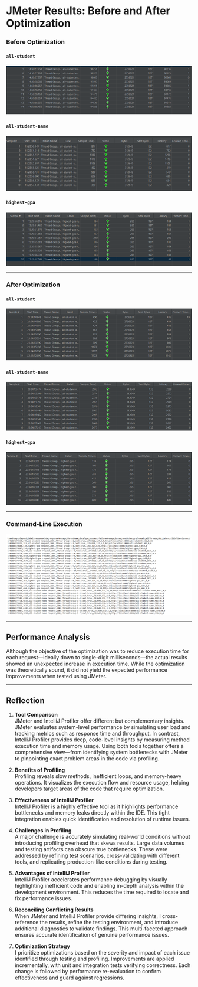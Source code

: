 # JMeter Results: Before and After Optimization

### **Before Optimization**

#### `all-student`
![Before Optimization - all-student](media/allstudent.png)

#### `all-student-name`
![Before Optimization - all-student-name](media/allstudentname.png)

#### `highest-gpa`
![Before Optimization - highest-gpa](media/highestgpa.png)

---

### **After Optimization**

#### `all-student`
![After Optimization - all-student](media/allstudent2.png)

#### `all-student-name`
![After Optimization - all-student-name](media/allstudentname2.png)

#### `highest-gpa`
![After Optimization - highest-gpa](media/highestgpa2.png)

---

### **Command-Line Execution**
![JMeter CLI](media/JMetercommandline.png)

---

## Performance Analysis

Although the objective of the optimization was to reduce execution time for each request—ideally down to single-digit milliseconds—the actual results showed an unexpected increase in execution time. While the optimization was theoretically sound, it did not yield the expected performance improvements when tested using JMeter.

---

## Reflection

1. **Tool Comparison**  
   JMeter and IntelliJ Profiler offer different but complementary insights. JMeter evaluates system-level performance by simulating user load and tracking metrics such as response time and throughput. In contrast, IntelliJ Profiler provides deep, code-level insights by measuring method execution time and memory usage. Using both tools together offers a comprehensive view—from identifying system bottlenecks with JMeter to pinpointing exact problem areas in the code via profiling.

2. **Benefits of Profiling**  
   Profiling reveals slow methods, inefficient loops, and memory-heavy operations. It visualizes the execution flow and resource usage, helping developers target areas of the code that require optimization.

3. **Effectiveness of IntelliJ Profiler**  
   IntelliJ Profiler is a highly effective tool as it highlights performance bottlenecks and memory leaks directly within the IDE. This tight integration enables quick identification and resolution of runtime issues.

4. **Challenges in Profiling**  
   A major challenge is accurately simulating real-world conditions without introducing profiling overhead that skews results. Large data volumes and testing artifacts can obscure true bottlenecks. These were addressed by refining test scenarios, cross-validating with different tools, and replicating production-like conditions during testing.

5. **Advantages of IntelliJ Profiler**  
   IntelliJ Profiler accelerates performance debugging by visually highlighting inefficient code and enabling in-depth analysis within the development environment. This reduces the time required to locate and fix performance issues.

6. **Reconciling Conflicting Results**  
   When JMeter and IntelliJ Profiler provide differing insights, I cross-reference the results, refine the testing environment, and introduce additional diagnostics to validate findings. This multi-faceted approach ensures accurate identification of genuine performance issues.

7. **Optimization Strategy**  
   I prioritize optimizations based on the severity and impact of each issue identified through testing and profiling. Improvements are applied incrementally, with unit and integration tests verifying correctness. Each change is followed by performance re-evaluation to confirm effectiveness and guard against regressions.

